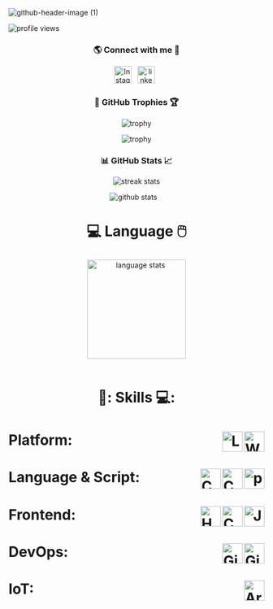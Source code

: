 

<!--
**Arundhuti2004/Arundhuti2004** is a ✨ _special_ ✨ repository because its `README.md` (this file) appears on your GitHub profile.

Here are some ideas to get you started:

- 🔭 I’m currently working on ...
- 🌱 I’m currently learning ...
- 👯 I’m looking to collaborate on ...
- 🤔 I’m looking for help with ...
- 💬 Ask me about ...
- 📫 How to reach me: ...
- 😄 Pronouns: ...
- ⚡ Fun fact: ...
-->
<!-- banner image to be updated -->
![github-header-image (1)](https://github.com/Arundhuti2004/Arundhuti2004/assets/121664607/6e09bcbb-edc9-4144-bc87-07cfb9758b24)


<!-- profile views -->
<p align="left"> <img src="https://komarev.com/ghpvc/?username=Arundhuti2004&label=Profile%20views&color=0e75b6&style=flat" alt="profile views" /> </p>


<!-- social links -->
<h3 align="center">🌎 Connect with me 📲</h3>

<p align="center">
    <a href="https://www.instagram.com/l_am_aru_/#"><img height="34" src="https://seeklogo.com/images/I/instagram-new-2016-logo-D9D42A0AD4-seeklogo.com.png" alt="Instagram"></a>&nbsp;&nbsp;
    <a href="https://www.linkedin.com/in/arundhuti-sarkar-37b2b0243"><img height="34" src="https://seeklogo.com/images/L/linkedin-icon-logo-FBADE03110-seeklogo.com.png".png alt="linkedin"></a>&nbsp;&nbsp;
</p>

<!-- github trophies -->
<h3 align="center">🥇 GitHub Trophies 🏆</h3>
<div align="center">

![trophy](https://github-profile-trophy.vercel.app/?username=Arundhuti2004&theme=dark_lover&no-frame=true&no-bg=true&column=3&title=Commits,Followers,Stars)
<br>

![trophy](https://github-profile-trophy.vercel.app/?username=Arundhuti2004&theme=dark_lover&no-frame=true&no-bg=true&column=3&title=PullRequest,Repositories,Reviews)
</div>

<!-- github stats -->
<h3 align="center"> 📊 GitHub Stats 📈</h3>
<div align="center">
    <!-- <img height="160px" width="160px" src="images/wings/left.svg" alt="left wing"> to be made responsive -->
    <img align="top" src="https://github-readme-streak-stats.herokuapp.com/?user=Arundhuti2004&theme=windows-dark&hide_border=true" alt="streak stats">
    <!-- <img height="160px" width="160px" src="images/wings/right.svg" alt="right wing">  to be made responsive -->
    <p></p>
    <img src="https://github-readme-stats.vercel.app/api?username=Arundhuti2004&show_icons=true&locale=en&theme=github_dark&hide_border=true&bg_color=000000&count_private=true" alt="github stats">
    &nbsp;&nbsp;
    <h1 align=center>

💻 Language 🖱️
</h1>
    <img align=top src="https://github-readme-stats.vercel.app/api/top-langs?username=Arundhuti2004&show_icons=true&locale=en&theme=github_dark&hide_border=true&bg_color=000000&layout=compact&langs_count=10" height="194.8px" alt="language stats">
</div>
<br>

<!-- Skills -->
<h1 align=center>

📖: Skills 💻:
</h1>

<h1>Platform:&nbsp;&nbsp; <!-- Platform -->
    <img src="https://seeklogo.com/images/W/windows-vista-logo-1A3AAA2064-seeklogo.com.png?v=638133555540000000" height="40" alt="Windows" align=right>&nbsp;&nbsp;
    <img src="https://1000logos.net/wp-content/uploads/2017/03/LINUX-LOGO.png" height="40" alt="Linux" align=right>&nbsp;&nbsp;
</h1>

<h1>Language & Script:&nbsp;&nbsp; <!-- Language & Script-->
    <img src="https://seeklogo.com/images/P/python-logo-A32636CAA3-seeklogo.com.png" height="40" alt="python" align=right>&nbsp;&nbsp;
    <img src="https://seeklogo.com/images/C/c-logo-43CE78FF9C-seeklogo.com.png"  height="40"alt="C++" align=right>&nbsp;&nbsp;
    <img src="https://seeklogo.com/images/C/c-language-logo-CE0F92E683-seeklogo.com.png" height="40" alt="C" align=right>&nbsp;&nbsp;
</h1>

<h1>Frontend:&nbsp;&nbsp; <!-- Frontend -->
    <img src="https://seeklogo.com/images/J/java-script-js-logo-ACF4AE5082-seeklogo.com.png" height="40" alt="JavaScript" align=right>&nbsp;&nbsp;
    <img src="https://seeklogo.com/images/C/css3-logo-8724075274-seeklogo.com.png" height="40" alt="CSS" align=right>&nbsp;&nbsp;
    <img src="https://seeklogo.com/images/H/html5-logo-EF92D240D7-seeklogo.com.png" height="40" alt="HTML" align=right>&nbsp;&nbsp;
</h1>

<h1>DevOps:&nbsp;&nbsp; <!-- DevOps -->
    <img src="https://seeklogo.com/images/G/github-logo-2E3852456C-seeklogo.com.png" height="40" alt="Github" align=right>&nbsp;&nbsp;
    <img src="https://seeklogo.com/images/G/git-logo-CD8D6F1C09-seeklogo.com.png" height="40" alt="Git" align=right>&nbsp;&nbsp;
</h1>

<h1>IoT:&nbsp;&nbsp; <!-- IoT -->
    <img src="https://seeklogo.com/images/A/arduino-logo-BC7CBC1DAA-seeklogo.com.png" height="40" alt="Arduino" align=right>&nbsp;&nbsp;
</h1>

